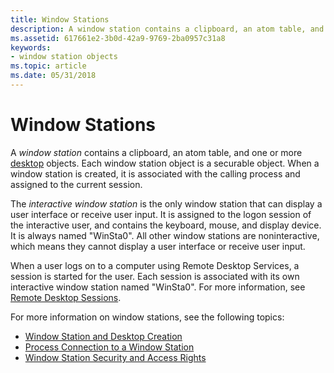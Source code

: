 ```yaml
---
title: Window Stations
description: A window station contains a clipboard, an atom table, and one or more desktop objects. Each window station object is a securable object. When a window station is created, it is associated with the calling process and assigned to the current session.
ms.assetid: 617661e2-3b0d-42a9-9769-2ba0957c31a8
keywords:
- window station objects
ms.topic: article
ms.date: 05/31/2018
---
```


# Window Stations

A *window station* contains a clipboard, an atom table, and one or more [desktop](desktops.md) objects. Each window station object is a securable object. When a window station is created, it is associated with the calling process and assigned to the current session.

The *interactive window station* is the only window station that can display a user interface or receive user input. It is assigned to the logon session of the interactive user, and contains the keyboard, mouse, and display device. It is always named "WinSta0". All other window stations are noninteractive, which means they cannot display a user interface or receive user input.

When a user logs on to a computer using Remote Desktop Services, a session is started for the user. Each session is associated with its own interactive window station named "WinSta0". For more information, see [Remote Desktop Sessions](/windows/desktop/TermServ/terminal-services-sessions).

For more information on window stations, see the following topics:

-   [Window Station and Desktop Creation](window-station-and-desktop-creation.md)
-   [Process Connection to a Window Station](process-connection-to-a-window-station.md)
-   [Window Station Security and Access Rights](window-station-security-and-access-rights.md)

 

 